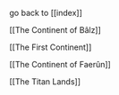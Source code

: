 go back to [[index]]



[[The Continent of Bâlz]]

[[The First Continent]]

[[The Continent of Faerûn]]

[[The Titan Lands]]

